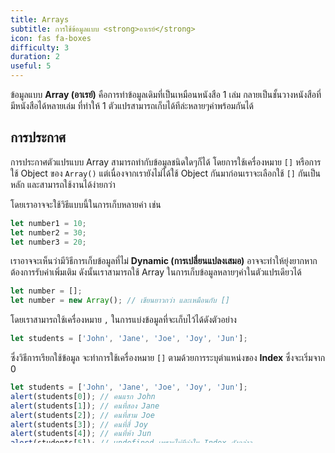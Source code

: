 ```yaml
---
title: Arrays
subtitle: การใช้ข้อมูลแบบ <strong>อาเรย์</strong>
icon: fas fa-boxes
difficulty: 3
duration: 2
useful: 5
---
```


ข้อมูลแบบ **Array (อาเรย์)** คือการทำข้อมูลเดิมที่เป็นเหมือนหนังสือ 1 เล่ม กลายเป็นชั้นวางหนังสือที่มีหนังสือได้หลายเล่ม ที่ทำให้ 1 ตัวแปรสามารถเก็บได้ทีล่ะหลายๆค่าพร้อมกันได้

## การประกาศ

การประกาศตัวแปรแบบ Array สามารถทำกับข้อมูลชนิดใดๆก็ได้ โดยการใช้เครื่องหมาย `[]` หรือการใช้ Object ของ `Array()` แต่เนื่องจากเรายังไม่ได้ใช้ Object กันมาก่อนเราจะเลือกใช้ `[]` กันเป็นหลัก และสามารถใช้งานได้ง่ายกว่า

โดยเราอาจจะใช้วิธีแบบนี้ในการเก็บหลายค่า เช่น

```js
let number1 = 10;
let number2 = 30;
let number3 = 20;
```

เราอาจจะเห็นว่ามีวิธีการเก็บข้อมูลที่ไม่ **Dynamic (การเปลี่ยนแปลงเสมอ)** อาจจะทำให้ยุ่งยากหากต้องการรับค่าเพิ่มเติม ดังนั้นเราสามารถใช้ Array ในการเก็บข้อมูลหลายๆค่าในตัวแปรเดียวได้

```js
let number = [];
let number = new Array(); // เขียนยาวกว่า และเหมือนกับ []
```

โดยเราสามารถใช้เครื่องหมาย `,` ในการแบ่งข้อมูลที่จะเก็บไว้ได้ดังตัวอย่าง

```js
let students = ['John', 'Jane', 'Joe', 'Joy', 'Jun'];
```

ซึ่งวิธีการเรียกใช้ข้อมูล จะทำการใช้เครื่องหมาย `[]` ตามด้วยการระบุตำแหน่งของ **Index** ซึ่งจะเริ่มจาก 0

```javascript
let students = ['John', 'Jane', 'Joe', 'Joy', 'Jun'];
alert(students[0]); // คนแรก John
alert(students[1]); // คนที่สอง Jane
alert(students[2]); // คนที่สาม Joe
alert(students[3]); // คนที่สี่ Joy
alert(students[4]); // คนที่ห้า Jun
alert(students[5]); // undefined เพราะไม่มีค่าใน Index ดังกล่าว
alert(typeof(students)); // object เพราะ Array คือ Object ชนิดหนึ่ง
alert(typeof(students[1])); // string ตามข้อมูลของ 'Jane'
```

ดังนั้นเราสามารถใช้วิธีการวนลูปของ `for()` ที่มีจำนวนครั้งที่แน่นอน เพื่อแสดงข้อมูลของนักเรียนทั้งหมดได้

```javascript
let students = ['John', 'Jane', 'Joe', 'Joy', 'Jun'];
for (let index = 0; index < 5; index++) {
  alert(`Student NO: ${index + 1} name is ${students[index]}`);
  // เนื่องจาก Index เริ่มต้นที่ 1 เราจึงต้องใช้เลข 0 ในการเรียก
  // และในทางการแสดงผลเราต้องการคนที่ 1 จึงต้องนำ index + 1 มิเช่นนั้นจะเป็นเลข 0 ตอนเริ่มต้น
    // กล่าวคือมนุษย์จะเริ่มนับที่เลข 1 ขณะที่คอมพิวเตอร์เริ่มนับที่เลข 0
  // จากนั้นแสดง students[index] หรือก็คือ students[0] ในลูปครั้งแรกจนถึง students[4] ตามเงื่อนไข
}
```

และเราสามารถแทนที่ค่าใหม่ได้ดังตัวอย่าง ซึ่งจะทำให้ค่าต่างๆใน Array ถูกเปลี่ยนแปลงได้ตาม Reassignment ที่กำหนดไว้

```javascript
let students = ['John', 'Jane', 'Joe', 'Joy', 'Jun'];
for (let index = 0; index < 5; index++) {
  students[index] = `#${index + 1}: ${students[index]}`;
}
alert(`${students[0]}`);
alert(`${students[4]}`);
```

## การลูปบนของ Array

ในการวนลูปของ Array เราสามารถทำได้ตามตัวอย่างที่แล้ว คือการสร้างตัวแปรสำหรับการเก็บตำแหน่งของ Index ตั้งแต่ 0 จนถึงตำแหน่งที่เราต้องการเรียกใช้ แต่ในกรณีที่หากตัวแปร Array มีการเปลี่ยนแปลงบ่อยครั้งอาจจะทำให้การกำหนดของจำนวนครั้งที่ต้องการลูปได้ยาก ดังนั้นจึงมีหลายวิธีที่จะวนลูปจนกว่าจะครบจำนวน Index บน Array

- ใช้ `.length` เป็น **Method** ของ Array เพื่อนับจำนวน Index ทั้งหมด

```javascript
let animals = ['cat', 'dog', 'bird'];
alert(animals.length); // 3
```

```javascript
let animals = ['cat', 'dog', 'bird'];
for (let index = 0; index < animals.length; index++) {
  alert(animals[index]);
}
```

- ใช้ `for (... in ...)` ซึ่งการใช้ `in` เป็น Keywords สำหรับภาษาโปรแกรมใน JavaScript อีกตัวในการลูปตามจำนวน Object โดยสามารถนำตำแหน่ง Index ของ Array ออกมาได้

```javascript
let animals = ['cat', 'dog', 'bird'];
for (let index in animals) {
  alert(`Index: ${index}, Value: ${animals[index]}`);
}
```

- **วิธีที่ดีที่สุด** โดยการใช้ `for (... of ...)` ซึ่งการใช้ `of` เป็น Keywords สำหรับภาษาโปรแกรม JavaScript เช่นกัน แต่จะวนลูปได้เฉพาะ Array และจะได้ค่าออกมาทันที

```javascript
let animals = ['cat', 'dog', 'bird'];
for (let animal of animals) {
  alert(animal);
}
```

> **เพิ่มเติม:** ในการกำหนดชื่อตัวแปรของ Array ควรใช้ **Plural** หรือคำนามพหูพจน์ที่จะช่วยให้เข้าใจถึงตัวแปรมากขึ้น ว่ามีหลายๆค่า เช่นในตัวอย่างที่เราใช้ `animals` ในการเก็บค่าเป็น Array และเราจะใช้ลูปดึงตัวแปรของ `animal` ที่จะเข้าใจได้ว่าคือค่าเดียวภายใน `animals` หลายๆตัว

## อาเรย์หลายมิติ

ในการใช้ Array อย่างที่เราได้เปรียบเทียบว่าเหมือน **หนังสือที่อยู่ในชั้นวางหนังสือ** แต่บางครั้งชั้นวางหนังสือก็ไม่ได้มีเพียงชั้นเดียว สามารถมีได้หลายชั้น และขณะที่ชั้นวางหนังสือหลายๆชั้นนั้นก็ยังมีห้องสมุดที่มีหลายๆชั้นวางหนังสืออีก อ่านแล้วอาจจะสับสนแต่ก็สามารถเปรียบได้ดังตัวอย่างนี้

```javascript
let shelf = [ // ชั้นวางหนังสือ
  ['Science', 'Math', 'Manga'], // ชั้น 0 มีหนังสือ 0, 1, 2
  ['Novel', 'News'], // ชั้น 1 มีหนังสือ 0, 1
  ['Programming', 'Travel', 'Magazine', 'Kids', 'Design'] // ชั้น 2 มีหนังสือ 0, 1, 2, 3, 4
];
alert(shelf[0][2]); // เรียกชั้น 0 หนังสือที่ 2 คือ Manga
alert(shelf[1][0]); // เรียกชั้น 1 หนังสือที่ 0 คือ Novel
alert(shelf[2][3]); // เรียกชั้น 2 หนังสือที่ 3 คือ Kid
alert(shelf[3][0]); // เรียกชั้น 3 หนังสือที่ 0 คือไม่ถูกประกาศค่า (undefined)
```

โดยเราก็จะใช้ `[]` ตามเดิม เพื่อแต่ใส่ให้ข้อมูลอยู่ข้างในวงเล็บอย่าง `[[0,1,2],[3,4,5]]` แทน ก็จะได้เป็น Array 2 มิติขึ้นมา และมีค่าทั้งหมด 6 ค่าที่ถูกแบ่งแยกอีก 2 ชุดใหญ่ๆ

และเรายังสามารถใช้เพิ่มอีกมิติได้ เช่นดังตัวอย่างด้านล่าง

```javascript
let library = [ // ห้องสมุด
  [ // ชั้นวางหนังสือที่ 0
    ['Science', 'Math', 'Manga'], // ชั้น 0 มีหนังสือ 0, 1, 2
    ['Novel', 'News'], // ชั้น 1 มีหนังสือ 0, 1
    ['Programming', 'Travel', 'Magazine', 'Kids', 'Design'] // ชั้น 2 มีหนังสือ 0, 1, 2, 3, 4
  ],
  [ // ชั้นวางหนังสือที่ 1
    ['Technology', 'Cooking'], // ชั้น 0 มีหนังสือ 0, 1
    ['English', 'Thai', 'Chinese', 'Japanese'], // ชั้น 1 มีหนังสือ 0, 1, 2, 3
    ['Funny', 'Animals'] // ชั้น 2 มีหนังสือ 0, 1
  ]
];
alert(library); // เรียกรายการหนังสือทั้งห้องสมุด
alert(library[1]); // เฉพาะชั้นวางหนังสือที่ 1
alert(library[1][2]); // เฉพาะชั้นวางหนังสือที่ 1 ชั้น 2
alert(library[1][2][0]); // หนังสือบนชั้นวางหนังสือที่ 1 ชั้น 2 ตำแหน่งที่ 0 เพียงเล่มเดียว
```

ซึ่งเราจะเห็นว่าการเรียกใช้ Array หลายมิติจะใช้เครื่องหมาย `[]` ตามจำนวนมิติที่มีอยู่ และเราสามารถวนลูปเพื่อดึงค่าทีล่ะหลายมิติได้ด้วยดังตัวอย่าง

```javascript
let library = [
  [
    ['Science', 'Math', 'Manga'],
    ['Novel', 'News'],
    ['Programming', 'Travel', 'Magazine', 'Kids', 'Design']
  ],
  [
    ['Technology', 'Cooking'],
    ['English', 'Thai', 'Chinese', 'Japanese'],
    ['Funny', 'Animals']
  ]
];
let output = 'Book lists from library';
let shelfIndex = 0;
for (let shelfs of library) {
  let levelIndex = 0;
  output += `\n\nShelf ${++shelfIndex}\n`;
  for (let levels of shelfs) {
    let bookIndex = 0;
    output += `- Level ${++levelIndex}\n`;
    for (let book of levels) {
      output += `[${shelfIndex}-${levelIndex}-${++bookIndex}: ${book}] `;
    }
    output += `\n`;
  }
}
alert(output);
```

> **คำเตือน:** ในการแบ่งของ Array แต่ล่ะ Index จำเป็นต้องมีเครื่องหมาย `,` แบ่งให้ถูกต้องด้วย ซึ่งหากแบ่งไม่ถูกต้องจะทำให้เกิด Error ที่อาจจะอ่านเข้าใจยากได้
{:.is-warning}

> **หมายเหตุ:** บางครั้งการใช้ `alert()` อาจจะมีช่วงที่การแสดงผลเต็มหากมีหลายบรรทัด ทำให้แสดงได้แค่บางส่วนเท่านั้น ทำให้ไม่สามารถแสดงข้อมูลที่ยาวมากกว่านี้ได้

## บทสรุป

- **Array** คือการเก็บข้อมูลหลายๆค่าในตัวแปรเดียว
  - ตำแหน่งของแต่ล่ะค่าจะเรียกว่า **Index**
- ประกาศอาเรย์โดยใช้ `[]`
  - แบ่งข้อมูลโดย `,`
  - เรียกใช้ข้อมูลภายในโดยระบุตำแหน่ง Index เป็น Number ภายใน `[]` โดยเริ่มจาก 0
  - หากไม่พบข้อมูลจะได้ค่าเป็น `undefined` เช่นเดียวกับไม่พบตัวแปรที่ประกาศ
- การใช้ลูปของ Array
  - `.length` เพื่อหาขนาดของ Array และนำมาใช้กับ `for()`
  - `for (... in ...) ลูปตามจำนวนของ Index โดยได้ตำแหน่งกลับมา
  - `for (... of ...) ลูปตามจำนวนของ Index โดยได้ค่ากลับมา
- การใช้ Array หลายมิติ
  - เรียกข้อมูลโดยการใช้ `variable[x][x]`
  - การประกาศใช้ `variable = [[x, y], [x, y]]`
